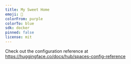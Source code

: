 ```yaml
---
title: My Sweet Home
emoji: 🏃
colorFrom: purple
colorTo: blue
sdk: docker
pinned: false
license: mit
---
```


Check out the configuration reference at https://huggingface.co/docs/hub/spaces-config-reference

